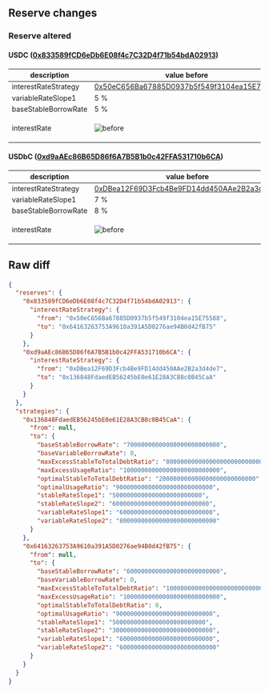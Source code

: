 ## Reserve changes

### Reserve altered

#### USDC ([0x833589fCD6eDb6E08f4c7C32D4f71b54bdA02913](https://basescan.org/address/0x833589fCD6eDb6E08f4c7C32D4f71b54bdA02913))

| description | value before | value after |
| --- | --- | --- |
| interestRateStrategy | [0x50eC656Ba67885D0937b5f549f3104ea15E75588](https://basescan.org/address/0x50eC656Ba67885D0937b5f549f3104ea15E75588) | [0x64163263753A9610a391A5D0276ae94B0d42fB75](https://basescan.org/address/0x64163263753A9610a391A5D0276ae94B0d42fB75) |
| variableRateSlope1 | 5 % | 6 % |
| baseStableBorrowRate | 5 % | 6 % |
| interestRate | ![before](/.assets/efc214f63e0c80895bc42d351a69ea2281997d59.svg) | ![after](/.assets/1bf7f5ea4bc4131bb00d0f8615d2e561b91b50c3.svg) |

#### USDbC ([0xd9aAEc86B65D86f6A7B5B1b0c42FFA531710b6CA](https://basescan.org/address/0xd9aAEc86B65D86f6A7B5B1b0c42FFA531710b6CA))

| description | value before | value after |
| --- | --- | --- |
| interestRateStrategy | [0xDBea12F69D3Fcb4Be9FD14dd450AAe2B2a3d4de7](https://basescan.org/address/0xDBea12F69D3Fcb4Be9FD14dd450AAe2B2a3d4de7) | [0x136848FdaedEB56245bE0e61E28A3CB8c0B45CaA](https://basescan.org/address/0x136848FdaedEB56245bE0e61E28A3CB8c0B45CaA) |
| variableRateSlope1 | 7 % | 6 % |
| baseStableBorrowRate | 8 % | 7 % |
| interestRate | ![before](/.assets/08d9252b4f8f8c9e59638a9a35a34e736f126166.svg) | ![after](/.assets/0fdd83ea5ba82910340836485e69608f6aae4358.svg) |

## Raw diff

```json
{
  "reserves": {
    "0x833589fCD6eDb6E08f4c7C32D4f71b54bdA02913": {
      "interestRateStrategy": {
        "from": "0x50eC656Ba67885D0937b5f549f3104ea15E75588",
        "to": "0x64163263753A9610a391A5D0276ae94B0d42fB75"
      }
    },
    "0xd9aAEc86B65D86f6A7B5B1b0c42FFA531710b6CA": {
      "interestRateStrategy": {
        "from": "0xDBea12F69D3Fcb4Be9FD14dd450AAe2B2a3d4de7",
        "to": "0x136848FdaedEB56245bE0e61E28A3CB8c0B45CaA"
      }
    }
  },
  "strategies": {
    "0x136848FdaedEB56245bE0e61E28A3CB8c0B45CaA": {
      "from": null,
      "to": {
        "baseStableBorrowRate": "70000000000000000000000000",
        "baseVariableBorrowRate": 0,
        "maxExcessStableToTotalDebtRatio": "800000000000000000000000000",
        "maxExcessUsageRatio": "100000000000000000000000000",
        "optimalStableToTotalDebtRatio": "200000000000000000000000000",
        "optimalUsageRatio": "900000000000000000000000000",
        "stableRateSlope1": "5000000000000000000000000",
        "stableRateSlope2": "600000000000000000000000000",
        "variableRateSlope1": "60000000000000000000000000",
        "variableRateSlope2": "800000000000000000000000000"
      }
    },
    "0x64163263753A9610a391A5D0276ae94B0d42fB75": {
      "from": null,
      "to": {
        "baseStableBorrowRate": "60000000000000000000000000",
        "baseVariableBorrowRate": 0,
        "maxExcessStableToTotalDebtRatio": "1000000000000000000000000000",
        "maxExcessUsageRatio": "100000000000000000000000000",
        "optimalStableToTotalDebtRatio": 0,
        "optimalUsageRatio": "900000000000000000000000000",
        "stableRateSlope1": "50000000000000000000000000",
        "stableRateSlope2": "3000000000000000000000000000",
        "variableRateSlope1": "60000000000000000000000000",
        "variableRateSlope2": "600000000000000000000000000"
      }
    }
  }
}
```